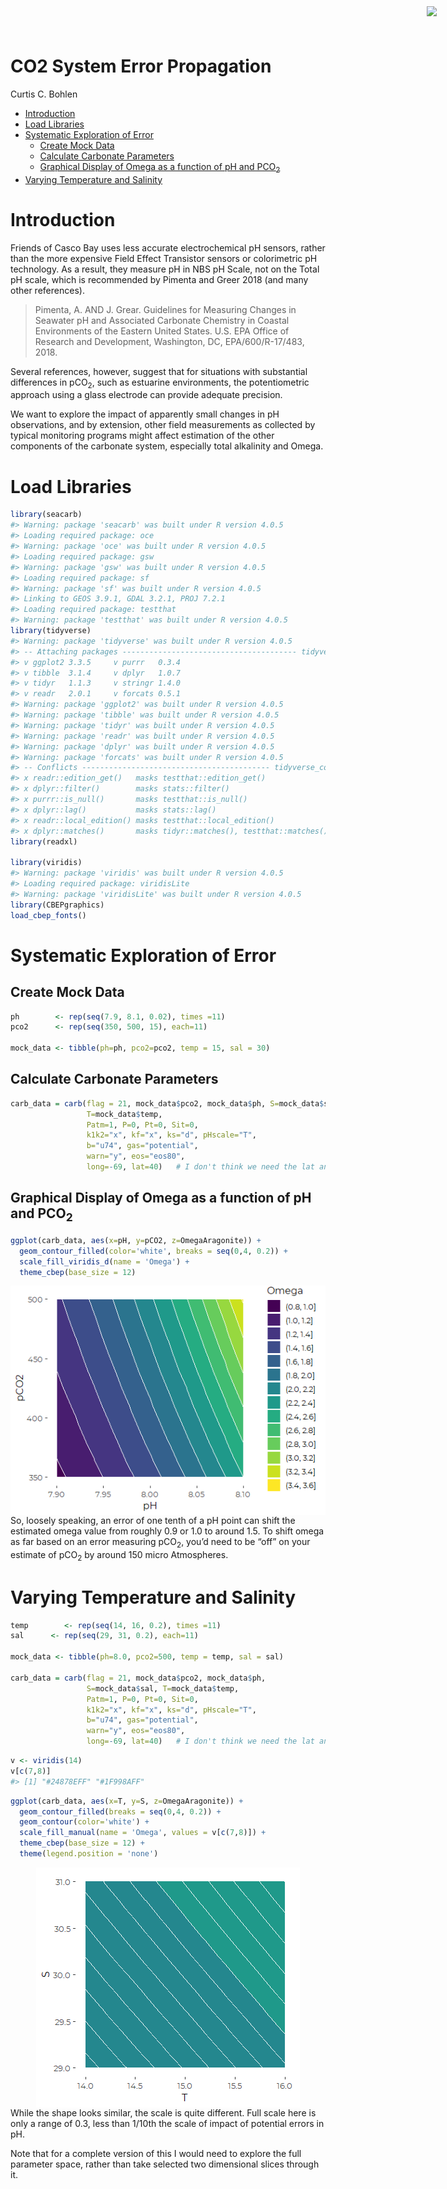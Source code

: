 CO2 System Error Propagation
================
Curtis C. Bohlen

-   [Introduction](#introduction)
-   [Load Libraries](#load-libraries)
-   [Systematic Exploration of Error](#systematic-exploration-of-error)
    -   [Create Mock Data](#create-mock-data)
    -   [Calculate Carbonate
        Parameters](#calculate-carbonate-parameters)
    -   [Graphical Display of Omega as a function of pH and
        PCO<sub>2</sub>](#graphical-display-of-omega-as-a-function-of-ph-and-pco2)
-   [Varying Temperature and
    Salinity](#varying-temperature-and-salinity)

<img
    src="https://www.cascobayestuary.org/wp-content/uploads/2014/04/logo_sm.jpg"
    style="position:absolute;top:10px;right:50px;" />

# Introduction

Friends of Casco Bay uses less accurate electrochemical pH sensors,
rather than the more expensive Field Effect Transistor sensors or
colorimetric pH technology. As a result, they measure pH in NBS pH
Scale, not on the Total pH scale, which is recommended by Pimenta and
Greer 2018 (and many other references).

> Pimenta, A. AND J. Grear. Guidelines for Measuring Changes in Seawater
> pH and Associated Carbonate Chemistry in Coastal Environments of the
> Eastern United States. U.S. EPA Office of Research and Development,
> Washington, DC, EPA/600/R-17/483, 2018.

Several references, however, suggest that for situations with
substantial differences in pCO<sub>2</sub>, such as estuarine
environments, the potentiometric approach using a glass electrode can
provide adequate precision.

We want to explore the impact of apparently small changes in pH
observations, and by extension, other field measurements as collected by
typical monitoring programs might affect estimation of the other
components of the carbonate system, especially total alkalinity and
Omega.

# Load Libraries

``` r
library(seacarb)
#> Warning: package 'seacarb' was built under R version 4.0.5
#> Loading required package: oce
#> Warning: package 'oce' was built under R version 4.0.5
#> Loading required package: gsw
#> Warning: package 'gsw' was built under R version 4.0.5
#> Loading required package: sf
#> Warning: package 'sf' was built under R version 4.0.5
#> Linking to GEOS 3.9.1, GDAL 3.2.1, PROJ 7.2.1
#> Loading required package: testthat
#> Warning: package 'testthat' was built under R version 4.0.5
library(tidyverse)
#> Warning: package 'tidyverse' was built under R version 4.0.5
#> -- Attaching packages --------------------------------------- tidyverse 1.3.1 --
#> v ggplot2 3.3.5     v purrr   0.3.4
#> v tibble  3.1.4     v dplyr   1.0.7
#> v tidyr   1.1.3     v stringr 1.4.0
#> v readr   2.0.1     v forcats 0.5.1
#> Warning: package 'ggplot2' was built under R version 4.0.5
#> Warning: package 'tibble' was built under R version 4.0.5
#> Warning: package 'tidyr' was built under R version 4.0.5
#> Warning: package 'readr' was built under R version 4.0.5
#> Warning: package 'dplyr' was built under R version 4.0.5
#> Warning: package 'forcats' was built under R version 4.0.5
#> -- Conflicts ------------------------------------------ tidyverse_conflicts() --
#> x readr::edition_get()   masks testthat::edition_get()
#> x dplyr::filter()        masks stats::filter()
#> x purrr::is_null()       masks testthat::is_null()
#> x dplyr::lag()           masks stats::lag()
#> x readr::local_edition() masks testthat::local_edition()
#> x dplyr::matches()       masks tidyr::matches(), testthat::matches()
library(readxl)

library(viridis)
#> Warning: package 'viridis' was built under R version 4.0.5
#> Loading required package: viridisLite
#> Warning: package 'viridisLite' was built under R version 4.0.5
library(CBEPgraphics)
load_cbep_fonts()
```

# Systematic Exploration of Error

## Create Mock Data

``` r
ph        <- rep(seq(7.9, 8.1, 0.02), times =11)
pco2      <- rep(seq(350, 500, 15), each=11)

mock_data <- tibble(ph=ph, pco2=pco2, temp = 15, sal = 30)
```

## Calculate Carbonate Parameters

``` r
carb_data = carb(flag = 21, mock_data$pco2, mock_data$ph, S=mock_data$sal,
                 T=mock_data$temp,
                 Patm=1, P=0, Pt=0, Sit=0,
                 k1k2="x", kf="x", ks="d", pHscale="T",
                 b="u74", gas="potential", 
                 warn="y", eos="eos80",
                 long=-69, lat=40)   # I don't think we need the lat and long....
```

## Graphical Display of Omega as a function of pH and PCO<sub>2</sub>

``` r
ggplot(carb_data, aes(x=pH, y=pCO2, z=OmegaAragonite)) +
  geom_contour_filled(color='white', breaks = seq(0,4, 0.2)) +
  scale_fill_viridis_d(name = 'Omega') +
  theme_cbep(base_size = 12)
```

<img src="Sensitivity_tests_files/figure-gfm/graphic_1-1.png" style="display: block; margin: auto;" />
So, loosely speaking, an error of one tenth of a pH point can shift the
estimated omega value from roughly 0.9 or 1.0 to around 1.5. To shift
omega as far based on an error measuring pCO<sub>2</sub>, you’d need to
be “off” on your estimate of pCO<sub>2</sub> by around 150 micro
Atmospheres.

# Varying Temperature and Salinity

``` r
temp        <- rep(seq(14, 16, 0.2), times =11)
sal      <- rep(seq(29, 31, 0.2), each=11)

mock_data <- tibble(ph=8.0, pco2=500, temp = temp, sal = sal)

carb_data = carb(flag = 21, mock_data$pco2, mock_data$ph,
                 S=mock_data$sal, T=mock_data$temp,
                 Patm=1, P=0, Pt=0, Sit=0,
                 k1k2="x", kf="x", ks="d", pHscale="T",
                 b="u74", gas="potential", 
                 warn="y", eos="eos80",
                 long=-69, lat=40)   # I don't think we need the lat and long....
```

``` r
v <- viridis(14)
v[c(7,8)]
#> [1] "#24878EFF" "#1F998AFF"
```

``` r
ggplot(carb_data, aes(x=T, y=S, z=OmegaAragonite)) +
  geom_contour_filled(breaks = seq(0,4, 0.2)) +
  geom_contour(color='white') +
  scale_fill_manual(name = 'Omega', values = v[c(7,8)]) +
  theme_cbep(base_size = 12) +
  theme(legend.position = 'none')
```

<img src="Sensitivity_tests_files/figure-gfm/graphic_2-1.png" style="display: block; margin: auto;" />
While the shape looks similar, the scale is quite different. Full scale
here is only a range of 0.3, less than 1/10th the scale of impact of
potential errors in pH.

Note that for a complete version of this I would need to explore the
full parameter space, rather than take selected two dimensional slices
through it.
